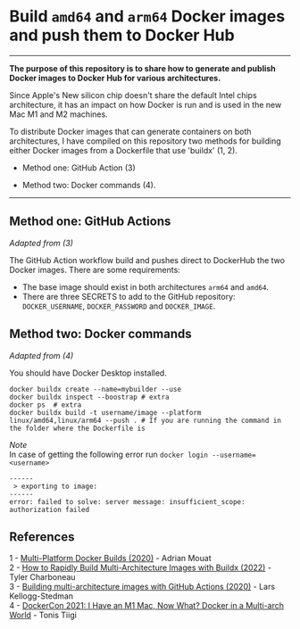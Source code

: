 # Build `amd64` and `arm64` Docker images and push them to Docker Hub

---

**The purpose of this repository is to share how to generate and publish Docker images to Docker Hub for various architectures.**

Since Apple's New silicon chip doesn't share the default Intel chips architecture, it has an impact on how Docker is run and is used in the new Mac M1 and M2 machines.

To distribute Docker images that can generate containers on both architectures, I have compiled on this repository two methods for building either Docker images from a Dockerfile that use 'buildx' (1, 2).

- Method one: GitHub Action (3)

- Method two: Docker commands (4). 

---

## Method one: GitHub Actions
*Adapted from (3)*

The GitHub Action workflow build and pushes direct to DockerHub the two Docker images. 
There are some requirements:
- The base image should exist in both architectures `arm64` and `amd64`.
- There are three SECRETS to add to the GitHub repository: `DOCKER_USERNAME`, `DOCKER_PASSWORD` and `DOCKER_IMAGE`.

## Method two: Docker commands
*Adapted from (4)*  

You should have Docker Desktop installed.

``` 
docker buildx create --name=mybuilder --use  
docker buildx inspect --boostrap # extra
docker ps  # extra
docker buildx build -t username/image --platform linux/amd64,linux/arm64 --push . # If you are running the command in the folder where the Dockerfile is
```
*Note*  
In case of getting the following error run `docker login --username=<username>`  
```
------
 > exporting to image:
------
error: failed to solve: server message: insufficient_scope: authorization failed
```


## References
1 - [Multi-Platform Docker Builds (2020)](https://www.docker.com/blog/multi-platform-docker-builds/) - Adrian Mouat  
2 - [How to Rapidly Build Multi-Architecture Images with Buildx (2022)](https://www.docker.com/blog/how-to-rapidly-build-multi-architecture-images-with-buildx/) - Tyler Charboneau  
3 - [Building multi-architecture images with GitHub Actions (2020)](https://blog.oddbit.com/post/2020-09-25-building-multi-architecture-im/) - Lars Kellogg-Stedman    
4 - [DockerCon 2021: I Have an M1 Mac, Now What? Docker in a Multi-arch World](https://www.youtube.com/watch?v=pvaQcMrvMJo) - Tonis Tiigi  

